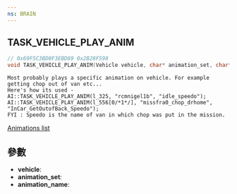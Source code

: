 ```yaml
---
ns: BRAIN
---
```

## TASK_VEHICLE_PLAY_ANIM

```c
// 0x69F5C3BD0F3EBD89 0x2B28F598
void TASK_VEHICLE_PLAY_ANIM(Vehicle vehicle, char* animation_set, char* animation_name);
```

```
Most probably plays a specific animation on vehicle. For example getting chop out of van etc...  
Here's how its used -   
AI::TASK_VEHICLE_PLAY_ANIM(l_325, "rcmnigel1b", "idle_speedo");  
AI::TASK_VEHICLE_PLAY_ANIM(l_556[0/*1*/], "missfra0_chop_drhome", "InCar_GetOutofBack_Speedo");  
FYI : Speedo is the name of van in which chop was put in the mission.  
```

[Animations list](https://alexguirre.github.io/animations-list/)

## 參數
* **vehicle**: 
* **animation_set**: 
* **animation_name**: 

